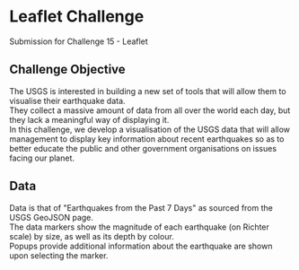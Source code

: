 # Leaflet Challenge
Submission for Challenge 15 - Leaflet

## Challenge Objective
The USGS is interested in building a new set of tools that will allow them to visualise their earthquake data.  
They collect a massive amount of data from all over the world each day, but they lack a meaningful way of displaying it.  
In this challenge, we develop a visualisation of the USGS data that will allow management to display key information about recent earthquakes so as to better educate the public and other government organisations  on issues facing our planet.

## Data
Data is that of "Earthquakes from the Past 7 Days" as sourced from the USGS GeoJSON page.  
The data markers show the magnitude of each earthquake (on Richter scale) by size, as well as its depth by colour.  
Popups provide additional information about the earthquake are shown upon selecting the marker.  
